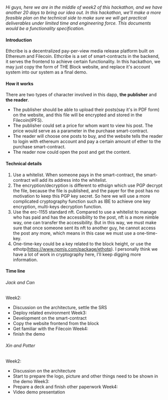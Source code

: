 *Hi guys, here we are in the middle of week2 of this hackathon, and we have another 20 days to bring our idea out.*
*In this hackathon, we'll make a more feasible plan on the technical side to make sure we will get practical deliverables under limited time and engineering force.*
*This documents would be a functionality specification.*

#### Introduction
Ethcribe is a decentralized pay-per-view media release platform built on Ethereum and Filecoin. Ethcribe is a set of smart-contracts in the backend, it serves the frontend to achieve certain functionality. In this hackathon, we may just copy the form of THE Block website, and replace it's account system into our system as a final demo.

#### How it works
There are two types of character involved in this dapp, **the publisher** and **the reader**.
- The publisher should be able to upload their posts(say it's in PDF form) on the website, and this file will be encrypted and stored in the Filecoin(IPFS).
- The publisher could set a price for whom want to view his post. The price would serve as a parameter in the purchase smart-contract.
- The reader will choose one posts to buy, and the website tells the reader to login with ethereum account and pay a certain amount of ether to the purchase smart-contract.
- The reader now could open the post and get the content.

#### Technical details
1. Use a whitelist. When someone pays in the smart-contract, the smart-contract will add its address into the whitelist.
2. The encryption/decryption is different to ethsign which use PGP decrypt the file, because the file is published, and the payer for the post has no motivation to keep this PGP key secret. So here we will use a more complicated cryptography function such as IBE to achieve one key encryption, multi-keys decryption function.
3. Use the erc-1155 standard nft. Compared to use a whitelist to manage who has paid and has the accessibility to the post, nft is a more nimble way, one can transfer the accessibility. But in this way, we must make sure that once someone sent its nft to another guy, he cannot access the post any more, which means in this case we must use a one-time-key.
4. One-time-key could be a key related to the block height, or use the ethotp(https://www.npmjs.com/package/ethotp).
I personally think we have a lot of work in cryptography here, I'll keep digging more information.

#### Time line
###### Jack and Can
Week2: 
- Discussion on the architecture, settle the SRS
- Deploy related environment
Week3: 
- Development on the smart-contract
- Copy the website frontend from the block
- Get familiar with the Filecoin
Week4:
- finish the demo
###### Xin and Potter
Week2: 
- Discussion on the architecture
- Start to prepare the logo, picture and other things need to be shown in the demo
Week3:
- Prepare a deck and finish other paperwork
Week4:
- Video demo presentation



